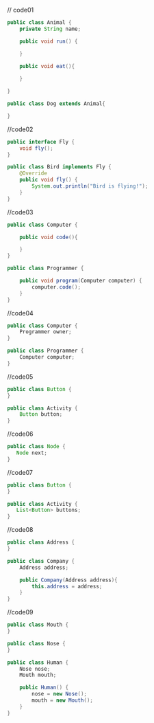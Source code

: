 // code01
```java
public class Animal {
    private String name;

    public void run() {

    }

    public void eat(){
        
    }

}

public class Dog extends Animal{

}
```
//code02
```java
public interface Fly {
    void fly();
}

public class Bird implements Fly {
    @Override
    public void fly() {
        System.out.println("Bird is flying!");
    }
}
```
//code03

```java
public class Computer {

    public void code(){

    }
}

public class Programmer {

    public void program(Computer computer) {
        computer.code();
    }
}
```
//code04

```java
public class Computer {
    Programmer owner;
}

public class Programmer {
    Computer computer;
}
```
//code05

```java
public class Button {
}

public class Activity {
    Button button;
}
```
//code06

 ```java
 public class Node {
    Node next;
}

 ```
//code07

 ```java
public class Button {
}

public class Activity {
    List<Button> buttons;
}
```   
//code08
```java
public class Address {
}

public class Company {
    Address address;

    public Company(Address address){
        this.address = address;
    }
}
```
//code09
```java
public class Mouth {
}

public class Nose {
}

public class Human {
    Nose nose;
    Mouth mouth;

    public Human() {
        nose = new Nose();
        mouth = new Mouth();
    }
}

```